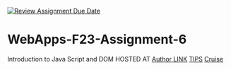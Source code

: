 [![Review Assignment Due Date](https://classroom.github.com/assets/deadline-readme-button-24ddc0f5d75046c5622901739e7c5dd533143b0c8e959d652212380cedb1ea36.svg)](https://classroom.github.com/a/b9NC0g7h)
# WebApps-F23-Assignment-6
Introduction to Java Script and DOM
HOSTED AT [Author LINK](  https://44-563-webapps-f23.github.io/44563-webapps-f23-assignment6-sayendra99/author.html)
[TIPS](https://44-563-webapps-f23.github.io/44563-webapps-f23-assignment6-sayendra99/tips.html)
[Cruise](https://44-563-webapps-f23.github.io/44563-webapps-f23-assignment6-sayendra99/cruise.html)

